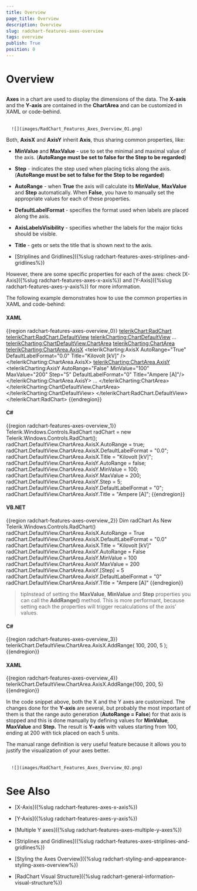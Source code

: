 ```yaml
---
title: Overview
page_title: Overview
description: Overview
slug: radchart-features-axes-overview
tags: overview
publish: True
position: 0
---
```


# Overview



## 

__Axes__ in a chart are used to display the dimensions of the data. The __X-axis__ and the __Y-axis__ are contained in the __ChartArea__ and can be customized in XAML or code-behind.




         
      ![](images/RadChart_Features_Axes_Overview_01.png)

Both, __AxisX__ and __AxisY__ inherit __Axis__, thus sharing common properties, like:

* __MinValue__ and __MaxValue__ - use to set the minimal and maximal value of the axis.  (__AutoRange must be set to false for the Step to be regarded__) 


* __Step__ - indicates the step used when placing ticks along the axis. (__AutoRange must be set to false for the Step to be regarded__) 


* __AutoRange__ - when __True__ the axis will calculate its __MinValue__, __MaxValue__ and __Step__ automatically. When __False__, you have to manually set the appropriate values for each of these properties. 


* __DefaultLabelFormat__ - specifies the format used when labels are placed along the axis. 


* __AxisLabelsVisibility__ - specifies whether the labels for the major ticks should be visible. 


* __Title__ -  gets or sets the title that is shown next to the axis. 


* [Striplines and Gridlines]({%slug radchart-features-axes-striplines-and-gridlines%})

However, there are some specific properties for each of the axes: check [X-Axis]({%slug radchart-features-axes-x-axis%}) and [Y-Axis]({%slug radchart-features-axes-y-axis%}) for more information.

The following example demonstrates how to use the common properties in XAML and code-behind:

#### __XAML__

{{region radchart-features-axes-overview_0}}
	<telerikChart:RadChart>
	    <telerikChart:RadChart.DefaultView>
	        <telerikCharting:ChartDefaultView>
	            ...
	            <telerikCharting:ChartDefaultView.ChartArea>
	                <telerikCharting:ChartArea>
	                    <telerikCharting:ChartArea.AxisX>
	                        <telerikCharting:AxisX AutoRange="True" DefaultLabelFormat="0.0" Title="Kilovolt [kV]" />
	                    </telerikCharting:ChartArea.AxisX>
	                    <telerikCharting:ChartArea.AxisY>
	                        <telerikCharting:AxisY AutoRange="False" MinValue="100" MaxValue="200" Step="5"
	                           DefaultLabelFormat="0" Title="Ampere [A]"/>
	                    </telerikCharting:ChartArea.AxisY>
	                    ...
	                </telerikCharting:ChartArea>
	            </telerikCharting:ChartDefaultView.ChartArea>
	        </telerikCharting:ChartDefaultView>
	    </telerikChart:RadChart.DefaultView>
	</telerikChart:RadChart>
	{{endregion}}



#### __C#__

{{region radchart-features-axes-overview_1}}
	Telerik.Windows.Controls.RadChart radChart = new Telerik.Windows.Controls.RadChart();
	radChart.DefaultView.ChartArea.AxisX.AutoRange = true;
	radChart.DefaultView.ChartArea.AxisX.DefaultLabelFormat = "0.0";
	radChart.DefaultView.ChartArea.AxisX.Title = "Kilovolt [kV]";
	radChart.DefaultView.ChartArea.AxisY.AutoRange = false;
	radChart.DefaultView.ChartArea.AxisY.MinValue = 100;
	radChart.DefaultView.ChartArea.AxisY.MaxValue = 200;
	radChart.DefaultView.ChartArea.AxisY.Step = 5;
	radChart.DefaultView.ChartArea.AxisY.DefaultLabelFormat = "0";
	radChart.DefaultView.ChartArea.AxisY.Title = "Ampere [A]";
	{{endregion}}



#### __VB.NET__

{{region radchart-features-axes-overview_2}}
	Dim radChart As New Telerik.Windows.Controls.RadChart()
	radChart.DefaultView.ChartArea.AxisX.AutoRange = True
	radChart.DefaultView.ChartArea.AxisX.DefaultLabelFormat = "0.0"
	radChart.DefaultView.ChartArea.AxisX.Title = "Kilovolt [kV]"
	radChart.DefaultView.ChartArea.AxisY.AutoRange = False
	radChart.DefaultView.ChartArea.AxisY.MinValue = 100
	radChart.DefaultView.ChartArea.AxisY.MaxValue = 200
	radChart.DefaultView.ChartArea.AxisY.[Step] = 5
	radChart.DefaultView.ChartArea.AxisY.DefaultLabelFormat = "0"
	radChart.DefaultView.ChartArea.AxisY.Title = "Ampere [A]"
	{{endregion}}



>tipInstead of setting the __MaxValue__, __MinValue__ and __Step__ properties you can call the __AddRange()__ method. This is more performant, because setting each the properties will trigger recalculations of the axis' values.

#### __C#__

{{region radchart-features-axes-overview_3}}
	telerikChart.DefaultView.ChartArea.AxisX.AddRange( 100, 200, 5 );
	{{endregion}}



#### __XAML__

{{region radchart-features-axes-overview_4}}
	telerikChart.DefaultView.ChartArea.AxisX.AddRange(100, 200, 5)
	{{endregion}}



In the code snippet above, both the X and the Y axes are customized. The changes done for the __Y-axis__ are several, but probably the most important of them is that the range auto generation (__AutoRange = False__) for that axis is stopped and this is done manually by defining values for __MinValue__, __MaxValue__ and __Step.__ The result is __Y-axis__ with values starting from 100, ending at 200 with tick placed on each 5 units.

The manual range definition is very useful feature because it allows you to justify the visualization of your axes better.




         
      ![](images/RadChart_Features_Axes_Overview_02.png)

# See Also

 * [X-Axis]({%slug radchart-features-axes-x-axis%})

 * [Y-Axis]({%slug radchart-features-axes-y-axis%})

 * [Multiple Y axes]({%slug radchart-features-axes-multiple-y-axes%})

 * [Striplines and Gridlines]({%slug radchart-features-axes-striplines-and-gridlines%})

 * [Styling the Axes Overview]({%slug radchart-styling-and-appearance-styling-axes-overview%})

 * [RadChart Visual Structure]({%slug radchart-general-information-visual-structure%})
